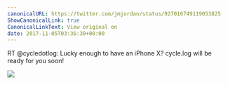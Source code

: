 ```yaml
---
canonicalURL: https://twitter.com/jmjordan/status/927016749119053825
ShowCanonicalLink: true
CanonicalLinkText: View original on
date: 2017-11-05T03:36:30+00:00
---
```

RT @cycledotlog: Lucky enough to have an iPhone X? cycle.log will be ready for you soon!

![](/images/927016749119053825-DN1j9PoUIAAl6uT.jpg)